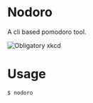 # Nodoro

A cli based pomodoro tool.

![Obligatory xkcd](https://imgs.xkcd.com/comics/focus_knob.png)

# Usage

``` sh
$ nodoro
```

